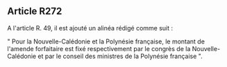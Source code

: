 Article R272
----
A l'article R. 49, il est ajouté un alinéa rédigé comme suit :

" Pour la Nouvelle-Calédonie et la Polynésie française, le montant de l'amende
forfaitaire est fixé respectivement par le congrès de la Nouvelle-Calédonie et
par le conseil des ministres de la Polynésie française ".
